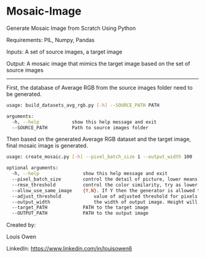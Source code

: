 # Mosaic-Image
Generate Mosaic Image from Scratch Using Python

Requirements: PIL, Numpy, Pandas

Inputs: A set of source images, a target image

Output: A mosaic image that mimics the target image based on the set of source images

-----------------------------------------------------------------------------------------------------------------------------------------------

First, the database of Average RGB from the source images folder need to be generated. 

```bash
usage: build_datasets_avg_rgb.py [-h] --SOURCE_PATH PATH

arguments:
  -h, --help            show this help message and exit
  --SOURCE_PATH         Path to source images folder
```

Then based on the generated Average RGB dataset and the target image, final mosaic image is generated.

```bash
usage: create_mosaic.py [-h] --pixel_batch_size 1 --output_width 100

optional arguments:
  -h, --help            	show this help message and exit
  --pixel_batch_size    	control the detail of picture, lower means more detail but takes longer time to produce.
  --rmse_threshold      	control the color similarity, try as lower as possible in the beginning. If adjust_threshold is 0 and if there is an error indicating "too lower threshold" then try to add the value slowly
  --allow_use_same_image	{Y,N}. If Y then the generator is allowed to use same picture many times
  --adjust_threshold	        value of adjusted threshold for pixels which have rmse higher then the given initial threshold. If 0 then it will not adjusted
  --output_width                the width of output image. Height will be adjusted to maintain the aspect ratio
  --target_PATH	      		PATH to the target image
  --OUTPUT_PATH	      		PATH to the output image
```


Created by:

Louis Owen

LinkedIn: https://www.linkedin.com/in/louisowen6
